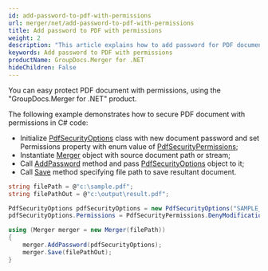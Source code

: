 ```yaml
---
id: add-password-to-pdf-with-permissions
url: merger/net/add-password-to-pdf-with-permissions
title: Add password to PDF with permissions
weight: 2
description: "This article explains how to add password for PDF document with permissions using GroupDocs.Merger for .NET."
keywords: Add password to PDF with permissions
productName: GroupDocs.Merger for .NET
hideChildren: False
---
```

You can easy protect PDF document with permissions, using the "GroupDocs.Merger for .NET" product.

The following example demonstrates how to secure PDF document with permissions in C# code:

*   Initialize [PdfSecurityOptions](https://reference.groupdocs.com/merger/net/groupdocs.merger.domain.options/PdfSecurityOptions) class with new document password and set Permissions property with enum value of [PdfSecurityPermissions](https://reference.groupdocs.com/merger/net/groupdocs.merger.domain.options/PdfSecurityPermissions);
*   Instantiate [Merger](https://reference.groupdocs.com/merger/net/groupdocs.merger/merger) object with source document path or stream;
*   Call [AddPassword](https://reference.groupdocs.com/merger/net/groupdocs.merger/merger/addpassword) method and pass [PdfSecurityOptions](https://reference.groupdocs.com/merger/net/groupdocs.merger.domain.options/PdfSecurityOptions) object to it;
*   Call [Save](https://reference.groupdocs.com/merger/net/groupdocs.merger/merger/save/#save_1) method specifying file path to save resultant document.

```csharp
string filePath = @"c:\sample.pdf";
string filePathOut = @"c:\output\result.pdf";

PdfSecurityOptions pdfSecurityOptions = new PdfSecurityOptions("SAMPLE_PASSWORD");
pdfSecurityOptions.Permissions = PdfSecurityPermissions.DenyModification;

using (Merger merger = new Merger(filePath))
{
    merger.AddPassword(pdfSecurityOptions);
    merger.Save(filePathOut);
}
```
